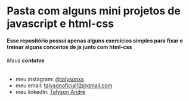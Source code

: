 # Pasta com alguns mini projetos de javascript e html-css

#### Esse repositório possui apenas alguns exercícios simples para fixar e treinar alguns conceitos de js junto com html-css

###### Meus **contatos**
* meu instagram: [@talysonxx](https://instagram.com/talysonxx)
* meu email: talysonoficial12@gmail.com
* meu linkedIn: [Talyson André](https://www.linkedin.com/in/talyson-andré-101897170/)
